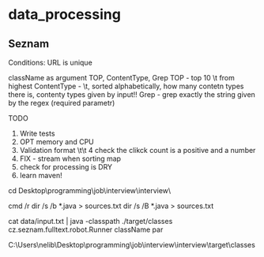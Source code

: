 # data_processing

Seznam
----------------------------------------------------------------------------------------------- 
Conditions:
URL is unique

className as argument
TOP, ContentType, Grep
TOP - top 10 <url>\t<click-count> from highest
ContentType - <content-type>\t<url-count>, sorted alphabetically, how many contetn types there is, contenty types given by input!!
Grep - grep exactly the string given by the regex (required parametr)

TODO
1. Write tests
2. OPT memory and CPU
3. Validation format <url>\t<content-type>\t<click count>
4 check the clikck count is a positive and a number
5. FIX - stream when sorting map
6. check for processing is DRY
7. learn maven!

cd Desktop\programming\job\interview\interview\

cmd /r dir /s /b *.java > sources.txt
dir /s /B *.java > sources.txt

cat data/input.txt | java -classpath ./target/classes cz.seznam.fulltext.robot.Runner className par

C:\Users\nelib\Desktop\programming\job\interview\interview\target\classes
